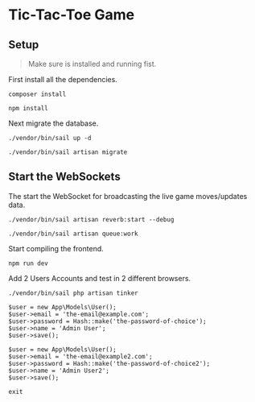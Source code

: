 # Tic-Tac-Toe Game

## Setup

> Make sure is installed and running fist.

First install all the dependencies.
```
composer install
```

```
npm install
```

Next migrate the database.

```
./vendor/bin/sail up -d
```

```
./vendor/bin/sail artisan migrate
```

## Start the WebSockets

The start the WebSocket for broadcasting the live game moves/updates data.

```
./vendor/bin/sail artisan reverb:start --debug
```

```
./vendor/bin/sail artisan queue:work
```

Start compiling the frontend.

```
npm run dev
```

Add 2 Users Accounts and test in 2 different browsers.

```
./vendor/bin/sail php artisan tinker
```

```
$user = new App\Models\User();
$user->email = 'the-email@example.com';
$user->password = Hash::make('the-password-of-choice');
$user->name = 'Admin User';
$user->save();

$user = new App\Models\User();
$user->email = 'the-email@example2.com';
$user->password = Hash::make('the-password-of-choice2');
$user->name = 'Admin User2';
$user->save();

exit
```
